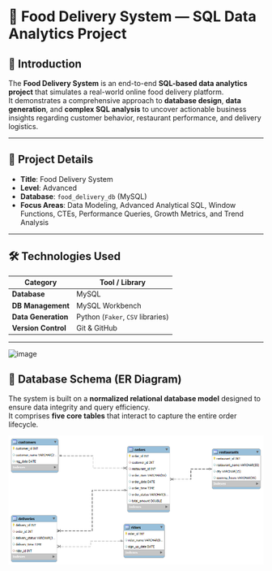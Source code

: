 # 🍕 Food Delivery System — SQL Data Analytics Project

## 🔹 Introduction

The **Food Delivery System** is an end-to-end **SQL-based data analytics project** that simulates a real-world online food delivery platform.  
It demonstrates a comprehensive approach to **database design**, **data generation**, and **complex SQL analysis** to uncover actionable business insights regarding customer behavior, restaurant performance, and delivery logistics.


---

## 🔹 Project Details

- **Title**: Food Delivery System  
- **Level**: Advanced  
- **Database**: `food_delivery_db` (MySQL)  
- **Focus Areas**: Data Modeling, Advanced Analytical SQL, Window Functions, CTEs, Performance Queries, Growth Metrics, and Trend Analysis  

---

## 🛠️ Technologies Used

| Category | Tool / Library |
|-----------|----------------|
| **Database** | MySQL |
| **DB Management** | MySQL Workbench |
| **Data Generation** | Python (`Faker`, `CSV` libraries) |
| **Version Control** | Git & GitHub |

---
<img width="800" height="500" alt="image" src="https://github.com/user-attachments/assets/4a9ec27f-cf88-4945-af32-df920e93a813" />

## 🧱 Database Schema (ER Diagram)

The system is built on a **normalized relational database model** designed to ensure data integrity and query efficiency.  
It comprises **five core tables** that interact to capture the entire order lifecycle.

<img src="./er diagram.png" alt="Entity-Relationship Diagram" width="800">
